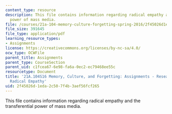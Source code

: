 ```yaml
---
content_type: resource
description: This file contains information regarding radical empathy and the transferential
  power of mass media.
file: /courses/21a-104-memory-culture-forgetting-spring-2016/2f45026d1eda2c507f4b3aef56fcf265_MIT21A_104S16_RadiclEmpthy.pdf
file_size: 391645
file_type: application/pdf
learning_resource_types:
- Assignments
license: https://creativecommons.org/licenses/by-nc-sa/4.0/
ocw_type: OCWFile
parent_title: Assignments
parent_type: CourseSection
parent_uid: c1fcea67-6e98-fa6a-0ec2-ec79468ee55c
resourcetype: Document
title: '21A.104S16 Memory, Culture, and Forgetting: Assignments - Research Paper:
  Radical Empathy'
uid: 2f45026d-1eda-2c50-7f4b-3aef56fcf265
---
```

This file contains information regarding radical empathy and the transferential power of mass media.